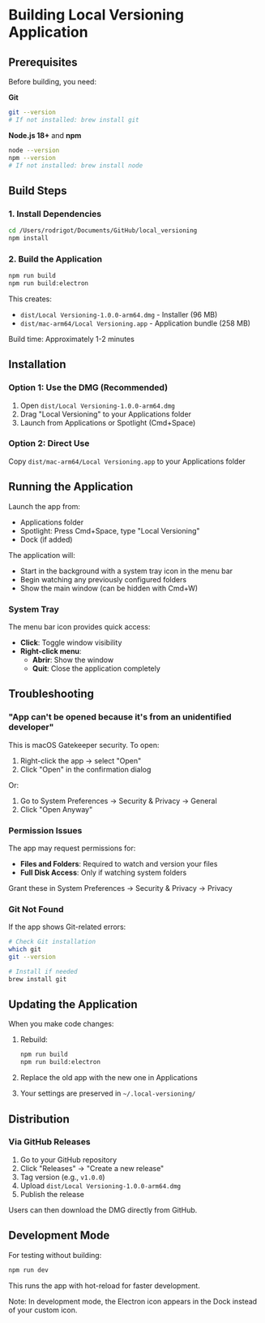 # Building Local Versioning Application

## Prerequisites

Before building, you need:

**Git**
```bash
git --version
# If not installed: brew install git
```

**Node.js 18+** and **npm**
```bash
node --version
npm --version
# If not installed: brew install node
```

## Build Steps

### 1. Install Dependencies

```bash
cd /Users/rodrigot/Documents/GitHub/local_versioning
npm install
```

### 2. Build the Application

```bash
npm run build
npm run build:electron
```

This creates:
- `dist/Local Versioning-1.0.0-arm64.dmg` - Installer (96 MB)
- `dist/mac-arm64/Local Versioning.app` - Application bundle (258 MB)

Build time: Approximately 1-2 minutes

## Installation

### Option 1: Use the DMG (Recommended)

1. Open `dist/Local Versioning-1.0.0-arm64.dmg`
2. Drag "Local Versioning" to your Applications folder
3. Launch from Applications or Spotlight (Cmd+Space)

### Option 2: Direct Use

Copy `dist/mac-arm64/Local Versioning.app` to your Applications folder

## Running the Application

Launch the app from:
- Applications folder
- Spotlight: Press Cmd+Space, type "Local Versioning"
- Dock (if added)

The application will:
- Start in the background with a system tray icon in the menu bar
- Begin watching any previously configured folders
- Show the main window (can be hidden with Cmd+W)

### System Tray

The menu bar icon provides quick access:
- **Click**: Toggle window visibility
- **Right-click menu**:
  - **Abrir**: Show the window
  - **Quit**: Close the application completely

## Troubleshooting

### "App can't be opened because it's from an unidentified developer"

This is macOS Gatekeeper security. To open:

1. Right-click the app → select "Open"
2. Click "Open" in the confirmation dialog

Or:
1. Go to System Preferences → Security & Privacy → General
2. Click "Open Anyway"

### Permission Issues

The app may request permissions for:
- **Files and Folders**: Required to watch and version your files
- **Full Disk Access**: Only if watching system folders

Grant these in System Preferences → Security & Privacy → Privacy

### Git Not Found

If the app shows Git-related errors:

```bash
# Check Git installation
which git
git --version

# Install if needed
brew install git
```

## Updating the Application

When you make code changes:

1. Rebuild:
   ```bash
   npm run build
   npm run build:electron
   ```

2. Replace the old app with the new one in Applications

3. Your settings are preserved in `~/.local-versioning/`

## Distribution

### Via GitHub Releases

1. Go to your GitHub repository
2. Click "Releases" → "Create a new release"
3. Tag version (e.g., `v1.0.0`)
4. Upload `dist/Local Versioning-1.0.0-arm64.dmg`
5. Publish the release

Users can then download the DMG directly from GitHub.

## Development Mode

For testing without building:

```bash
npm run dev
```

This runs the app with hot-reload for faster development.

Note: In development mode, the Electron icon appears in the Dock instead of your custom icon.

